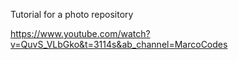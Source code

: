 Tutorial for a photo repository


https://www.youtube.com/watch?v=QuvS_VLbGko&t=3114s&ab_channel=MarcoCodes
